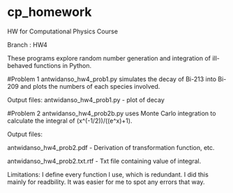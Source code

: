 # cp_homework
HW for Computational Physics Course 

Branch : HW4 

These programs explore random number generation and integration of ill-behaved functions in Python. 

#Problem 1 
antwidanso_hw4_prob1.py simulates the decay of Bi-213 into Bi-209 and plots the numbers of each species involved. 

Output files:
antwidanso_hw4_prob1.py - plot of decay 

#Problem 2 
antwidanso_hw4_prob2b.py uses Monte Carlo integration to calculate the integral of (x^(-1/2))/((e^x)+1).

Output files: 

antwidanso_hw4_prob2.pdf - Derivation of transformation function, etc. 

antwidanso_hw4_prob2.txt.rtf - Txt file containing value of integral. 

Limitations: 
I define every function I use, which is redundant. I did this mainly for readbility. It was easier for me to spot any errors that way. 
